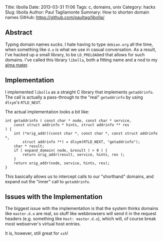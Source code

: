 Title: libolla
Date: 2013-03-31 11:06
Tags: c, domains, unix
Category: hacks
Slug: libolla
Author: Paul Tagliamonte
Summary: How to shorten domain names
GitHub: https://github.com/paultag/libolla/

Abstract
--------

Typing domain names sucks. I hate having to type `debian.org` all the time, when
something like `d.o` is what we use in casual conversation. As a result, I've
hacked up a small library, to be `LD_PRELOAD`ed that allows for such domains.
I've called this library `libolla`, both a fitting name and a nod to my
[alma mater](http://jcu.edu/).


Implementation
--------------

I implemented `libolla` as a straight C library that implements `getaddrinfo`.
The call is actually a pass-through to the "real" `getaddrinfo` by using
`dlsym`'s `RTLD_NEXT`.

The actual implementation looks a bit like:

    int getaddrinfo ( const char * node, const char * service,
        const struct addrinfo * hints, struct addrinfo ** res
    ) {
        int (*orig_addr)(const char *, const char *, const struct addrinfo *,
            struct addrinfo **) = dlsym(RTLD_NEXT, "getaddrinfo");
        char * result;
        if ( expand_domain( node, &result ) > 0 ) {
            return orig_addr(result, service, hints, res );
        }
        return orig_addr(node, service, hints, res);
    }

This basically allows us to intercept calls to our "shorthand" domains, and
expand out the "inner" call to `getaddrinfo`.


Issues with the Implementation
------------------------------

The biggest issue with the implementation is that the system thinks domains
like `master.d.o` are real, so stuff like webbrowsers will send it in the
request headers (e.g. something like `Host: master.d.o`), which will, of course
break most webserver's virtual host entries.

It is, however, still great for `ssh`!
